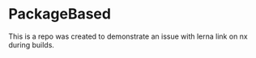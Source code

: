# PackageBased

This is a repo was created to demonstrate an issue with lerna link on nx during builds.
